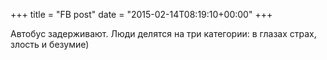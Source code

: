+++
title = "FB post"
date = "2015-02-14T08:19:10+00:00"
+++

Автобус задерживают. Люди делятся на три категории: в глазах страх, злость и безумие)



